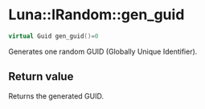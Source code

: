 # Luna::IRandom::gen_guid

```c++
virtual Guid gen_guid()=0
```

Generates one random GUID (Globally Unique Identifier). 



## Return value
Returns the generated GUID. 

